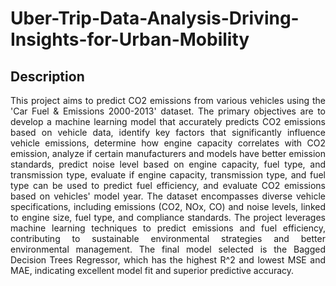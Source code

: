 # Uber-Trip-Data-Analysis-Driving-Insights-for-Urban-Mobility

## Description
<div align="justify">
  This project aims to predict CO2 emissions from various vehicles using the 'Car Fuel & Emissions 2000-2013' dataset. The primary objectives are to develop a machine learning model that accurately predicts CO2 emissions based on vehicle data, identify key factors that significantly influence vehicle emissions, determine how engine capacity correlates with CO2 emission, analyze if certain manufacturers and models have better emission standards, predict noise level based on engine capacity, fuel type, and transmission type, evaluate if engine capacity, transmission type, and fuel type can be used to predict fuel efficiency, and evaluate CO2 emissions based on vehicles' model year. The dataset encompasses diverse vehicle specifications, including emissions (CO2, NOx, CO) and noise levels, linked to engine size, fuel type, and compliance standards. The project leverages machine learning techniques to predict emissions and fuel efficiency, contributing to sustainable environmental strategies and better environmental management. The final model selected is the Bagged Decision Trees Regressor, which has the highest R^2 and lowest MSE and MAE, indicating excellent model fit and superior predictive accuracy.
</div>
